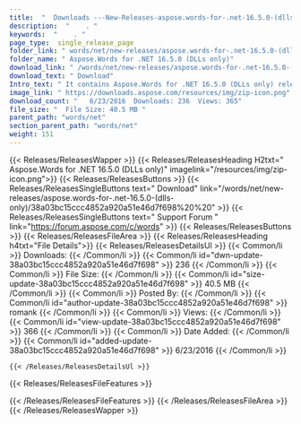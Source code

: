 ```yaml
---
title:  "  Downloads ---New-Releases-aspose.words-for-.net-16.5.0-(dlls-only) . " 
description:  "    . " 
keywords:  "    . " 
page_type:  single_release_page
folder_link: " words/net/new-releases/aspose.words-for-.net-16.5.0-(dlls-only)/"
folder_name: " Aspose.Words for .NET 16.5.0 (DLLs only)"
download_link: " /words/net/new-releases/aspose.words-for-.net-16.5.0-(dlls-only)/38a03bc15ccc4852a920a51e46d7f698"
download_text: " Download"
Intro_text: " It contains Aspose.Words for .NET 16.5.0 (DLLs only) release."
image_link: " https://downloads.aspose.com/resources/img/zip-icon.png"
download_count: "   6/23/2016  Downloads: 236  Views: 365"
file_size: "  File Size: 40.5 MB "
parent_path: "words/net"
section_parent_path: "words/net"
weight: 151 
---
```


{{< Releases/ReleasesWapper >}}
  {{< Releases/ReleasesHeading H2txt=" Aspose.Words for .NET 16.5.0 (DLLs only)" imagelink="/resources/img/zip-icon.png">}}
  {{< Releases/ReleasesButtons >}}
    {{< Releases/ReleasesSingleButtons text=" Download" link="/words/net/new-releases/aspose.words-for-.net-16.5.0-(dlls-only)/38a03bc15ccc4852a920a51e46d7f698%20%20" >}}
    {{< Releases/ReleasesSingleButtons text=" Support Forum " link="https://forum.aspose.com/c/words" >}}
  {{< Releases/ReleasesButtons >}}
  {{< Releases/ReleasesFileArea >}}
    {{< Releases/ReleasesHeading h4txt="File Details">}}
    {{< Releases/ReleasesDetailsUl >}}
            {{< Common/li  >}} Downloads: {{< /Common/li >}} 
      {{< Common/li id="dwn-update-38a03bc15ccc4852a920a51e46d7f698" >}} 236 {{< /Common/li >}} 
      {{< Common/li  >}} File Size: {{< /Common/li >}} 
      {{< Common/li id="size-update-38a03bc15ccc4852a920a51e46d7f698" >}} 40.5 MB {{< /Common/li >}} 
      {{< Common/li  >}} Posted By: {{< /Common/li >}} 
      {{< Common/li id="author-update-38a03bc15ccc4852a920a51e46d7f698" >}} romank {{< /Common/li >}} 
      {{< Common/li  >}} Views: {{< /Common/li >}} 
      {{< Common/li id="view-update-38a03bc15ccc4852a920a51e46d7f698" >}} 366 {{< /Common/li >}} 
      {{< Common/li  >}} Date Added: {{< /Common/li >}} 
      {{< Common/li id="added-update-38a03bc15ccc4852a920a51e46d7f698" >}} 6/23/2016 {{< /Common/li >}} 

    {{< /Releases/ReleasesDetailsUl >}}

  {{< Releases/ReleasesFileFeatures >}}
      
  {{< /Releases/ReleasesFileFeatures >}}
 {{< /Releases/ReleasesFileArea >}}
{{< /Releases/ReleasesWapper >}}


